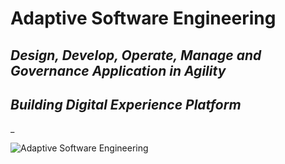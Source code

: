# **Adaptive Software Engineering**
## *Design, Develop, Operate, Manage and Governance Application in Agility*
## *Building Digital Experience Platform*

_

![Adaptive Software Engineering](https://raw.githubusercontent.com/dandisy/adaptive-software-engineering/main/Adaptive%20Software%20Engineering.png)